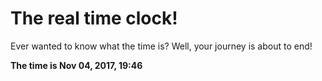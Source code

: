 # The real time clock!

Ever wanted to know what the time is? Well, your journey is about to end!

**The time is Nov 04, 2017, 19:46**